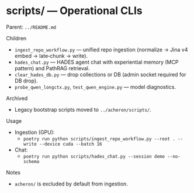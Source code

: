 # scripts/ — Operational CLIs

Parent: `../README.md`

Children
- `ingest_repo_workflow.py` — unified repo ingestion (normalize → Jina v4 embed → late‑chunk → write).
- `hades_chat.py` — HADES agent chat with experiential memory (MCP pattern) and PathRAG retrieval.
- `clear_hades_db.py` — drop collections or DB (admin socket required for DB drop).
- `probe_qwen_longctx.py`, `test_qwen_engine.py` — model diagnostics.

Archived
- Legacy bootstrap scripts moved to `../acheron/scripts/`.

Usage
- Ingestion (GPU):
  - `poetry run python scripts/ingest_repo_workflow.py --root . --write --device cuda --batch 16`
- Chat:
  - `poetry run python scripts/hades_chat.py --session demo --no-schema`

Notes
- `acheron/` is excluded by default from ingestion.
